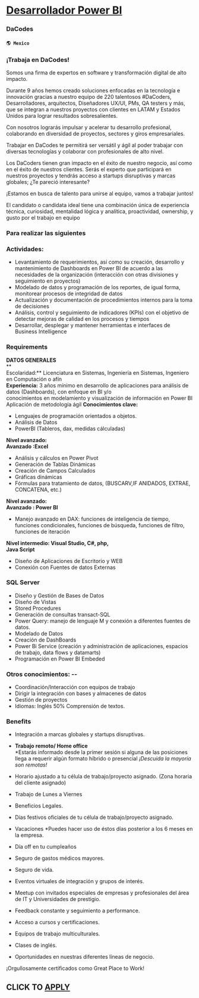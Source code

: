 # [Desarrollador Power BI](https://www.remotewlb.com/apply/desarrollador-power-bi)  
### DaCodes  
#### `🌎 Mexico`  

### ¡Trabaja en DaCodes!

Somos una firma de expertos en software y transformación digital de alto impacto.

Durante 9 años hemos creado soluciones enfocadas en la tecnología e innovación gracias a nuestro equipo de 220 talentosos #DaCoders, Desarrolladores, arquitectos, Diseñadores UX/UI, PMs, QA testers y más, que se integran a nuestros proyectos con clientes en LATAM y Estados Unidos para lograr resultados sobresalientes.  
  
Con nosotros lograrás impulsar y acelerar tu desarrollo profesional, colaborando en diversidad de proyectos, sectores y giros empresariales.  
  
Trabajar en DaCodes te permitirá ser versátil y ágil al poder trabajar con diversas tecnologías y colaborar con profesionales de alto nivel.  
  
Los DaCoders tienen gran impacto en el éxito de nuestro negocio, así como en el éxito de nuestros clientes. Serás el experto que participará en nuestros proyectos y tendrás acceso a startups disruptivas y marcas globales; ¿Te pareció interesante?  
  
¡Estamos en busca de talento para unirse al equipo, vamos a trabajar juntos!  
  
El candidato o candidata ideal tiene una combinación única de experiencia técnica, curiosidad, mentalidad lógica y analítica, proactividad, ownership, y gusto por el trabajo en equipo

### Para realizar las siguientes

### Actividades:

  * Levantamiento de requerimientos, así como su creación, desarrollo y mantenimiento de Dashboards en Power BI de acuerdo a las necesidades de la organización (interacción con otras divisiones y seguimiento en proyectos)
  * Modelado de datos y programación de los reportes, de igual forma, monitorear procesos de integridad de datos
  * Actualización y documentación de procedimientos internos para la toma de decisiones
  * Análisis, control y seguimiento de indicadores (KPIs) con el objetivo de detectar mejoras de calidad en los procesos y tiempos
  * Desarrollar, desplegar y mantener herramientas e interfaces de Business Intelligence

### Requirements

 **DATOS GENERALES**  
 **  
Escolaridad:** Licenciatura en Sistemas, Ingeniería en Sistemas, Ingeniero en Computación o afín  
 **Experiencia:** 3 años mínimo en desarrollo de aplicaciones para análisis de datos (Dashboards), con enfoque en BI y/o  
conocimientos en modelamiento y visualización de información en Power BI  
Aplicación de metodología ágil **Conocimientos clave:**

  * Lenguajes de programación orientados a objetos.
  * Análisis de Datos
  * PowerBI (Tableros, dax, medidas cálculadas)  

**Nivel avanzado:**  
 **Avanzado :Excel**

  * Análisis y cálculos en Power Pivot
  * Generación de Tablas Dinámicas
  * Creación de Campos Calculados
  * Gráficas dinámicas
  * Fórmulas para tratamiento de datos, (BUSCARV,IF ANIDADOS, EXTRAE, CONCATENA, etc.)  

**Nivel avanzado:**  
 **Avanzado : Power BI**

  * Manejo avanzado en DAX: funciones de inteligencia de tiempo, funciones condicionales, funciones de búsqueda, funciones de filtro, funciones de iteración

 **Nivel intermedio: Visual Studio, C#, php,**  
 **Java Script**

  * Diseño de Aplicaciones de Escritorio y WEB
  * Conexión con Fuentes de datos Externas

### SQL Server

  * Diseño y Gestión de Bases de Datos
  * Diseño de Vistas
  * Stored Procedures
  * Generación de consultas transact-SQL
  * Power Query: manejo de lenguaje M y conexión a diferentes fuentes de datos.
  * Modelado de Datos
  * Creación de DashBoards
  * Power Bi Service (creación y administración de aplicaciones, espacios de trabajo, data flows y datamarts)
  * Programación en Power BI Embeded  

### Otros conocimientos: --

  * Coordinación/Interacción con equipos de trabajo
  * Dirigir la integración con bases y almacenes de datos
  * Gestión de proyectos
  * Idiomas: Inglés 50% Comprensión de textos.

### Benefits

  * Integración a marcas globales y startups disruptivas.

  * **Trabajo remoto/ Home office**  
*Estarás informado desde la primer sesión si alguna de las posiciones llega a requerir algún formato híbrido o presencial _¡Descuida la mayoría son remotas!_
  * Horario ajustado a tu célula de trabajo/proyecto asignado. (Zona horaria del cliente asignado)
  * Trabajo de Lunes a Viernes
  * Beneficios Legales.
  * Días festivos oficiales de tu célula de trabajo/proyecto asignado.
  * Vacaciones *Puedes hacer uso de éstos días posterior a los 6 meses en la empresa.
  * Día off en tu cumpleaños 
  * Seguro de gastos médicos mayores.
  * Seguro de vida.
  * Eventos virtuales de integración y grupos de interés.
  * Meetup con invitados especiales de empresas y profesionales del área de IT y Universidades de prestigio.
  * Feedback constante y seguimiento a performance.
  * Acceso a cursos y certificaciones.
  * Equipos de trabajo multiculturales.
  * Clases de inglés.
  * Oportunidades en nuestras diferentes líneas de negocio.

¡Orgullosamente certificados como Great Place to Work!

  
## CLICK TO [APPLY](https://www.remotewlb.com/apply/desarrollador-power-bi)


